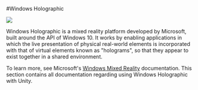 #Windows Holographic

<!-- https://trello.com/c/Qw7imxOL -->

![](../uploads/Main/HoloLens.png)

Windows Holographic is a mixed reality platform developed by Microsoft, built around the API of Windows 10. It works by enabling applications in which the live presentation of physical real-world elements is incorporated with that of virtual elements known as "holograms", so that they appear to exist together in a shared environment.

To learn more, see Microsoft's [Windows Mixed Reality](https://developer.microsoft.com/en-us/windows/mixed-reality/) documentation. This section contains all documentation regarding using Windows Holographic with Unity.
